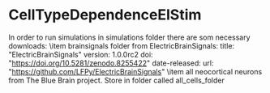 # CellTypeDependenceElStim

In order to run simulations in simulations folder there are som necessary downloads:
\item brainsignals folder from ElectricBrainSignals: 
title: "ElectricBrainSignals"
version: 1.0.0rc2
doi: "https://doi.org/10.5281/zenodo.8255422"
date-released: 
url: "https://github.com/LFPy/ElectricBrainSignals"
\item all neocortical neurons from The Blue Brain project. Store in folder called all_cells_folder 
